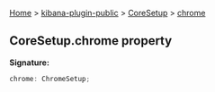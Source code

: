 [Home](./index) &gt; [kibana-plugin-public](./kibana-plugin-public.md) &gt; [CoreSetup](./kibana-plugin-public.coresetup.md) &gt; [chrome](./kibana-plugin-public.coresetup.chrome.md)

## CoreSetup.chrome property

<b>Signature:</b>

```typescript
chrome: ChromeSetup;
```
